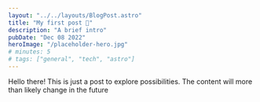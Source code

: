 ```yaml
---
layout: "../../layouts/BlogPost.astro"
title: "My first post 👾"
description: "A brief intro"
pubDate: "Dec 08 2022"
heroImage: "/placeholder-hero.jpg"
# minutes: 5
# tags: ["general", "tech", "astro"]
---
```


Hello there! This is just a post to explore possibilities. The content will more than likely change in the future
